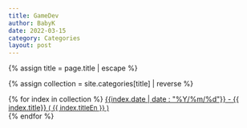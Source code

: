 ```yaml
---
title: GameDev
author: BabyK
date: 2022-03-15
category: Categories
layout: post
---
```


{% assign title = page.title | escape %}

{% assign collection = site.categories[title] | reverse %}

<section>
{% for index in collection %}
        <a href="{{site.baseurl}}{{index.url}}" name="{{ index.title}}">{{index.date | date : "%Y/%m/%d"}} - {{ index.title}}
        <span style="font-size:small" >( {{ index.titleEn }} )</span></a> <br>
{% endfor %}
</section>
